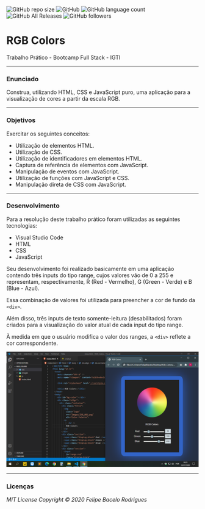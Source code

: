![GitHub repo size](https://img.shields.io/github/repo-size/felipebacelo/RGB_Colors?style=for-the-badge)
![GitHub](https://img.shields.io/github/license/felipebacelo/RGB_Colors?style=for-the-badge)
![GitHub language count](https://img.shields.io/github/languages/count/felipebacelo/RGB_Colors?style=for-the-badge)
![GitHub All Releases](https://img.shields.io/github/downloads/felipebacelo/RGB_Colors/total?style=for-the-badge)
![GitHub followers](https://img.shields.io/github/followers/felipebacelo?style=for-the-badge)

# RGB Colors

Trabalho Prático - Bootcamp Full Stack - IGTI
***
### Enunciado

Construa, utilizando HTML, CSS e JavaScript puro, uma aplicação para a visualização de cores a partir da escala RGB.
***
### Objetivos

Exercitar os seguintes conceitos:

* Utilização de elementos HTML.
* Utilização de CSS.
* Utilização de identificadores em elementos HTML.
* Captura de referência de elementos com JavaScript.
* Manipulação de eventos com JavaScript.
* Utilização de funções com JavaScript e CSS.
* Manipulação direta de CSS com JavaScript.
***
### Desenvolvimento

Para a resolução deste trabalho prático foram utilizadas as seguintes tecnologias:

* Visual Studio Code
* HTML
* CSS
* JavaScript

Seu desenvolvimento foi realizado basicamente em uma aplicação contendo três inputs do tipo range, cujos valores vão de 0 a 255 e representam, respectivamente, R (Red - Vermelho), G (Green - Verde) e B (Blue - Azul).

Essa combinação de valores foi utilizada para preencher a cor de fundo da `<div>`.

Além disso, três inputs de texto somente-leitura (desabilitados) foram criados para a visualização do valor atual de cada input do tipo range.
  
À medida em que o usuário modifica o valor dos ranges, a `<div>` reflete a cor correspondente.


![PRINT_RGB](https://github.com/felipebacelo/RGB_Colors/blob/master/images/IMG_002.png)

***
### Licenças

_MIT License_
_Copyright   ©   2020 Felipe Bacelo Rodrigues_
